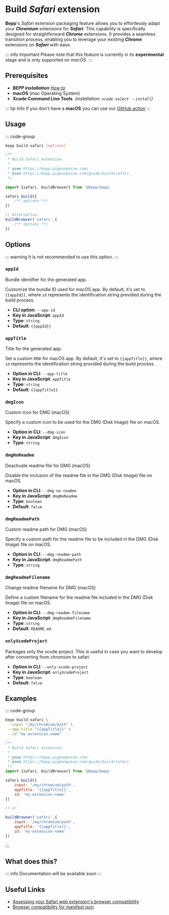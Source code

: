 # Build _Safari_ extension

<script>
 // At the moment it is the only way I know for a string with {{}} to be rendered with vitepress
 const appTitle = '{{id}} (Safari extension)'
 const appId = 'com.bepp.{{id}}'
</script>

**Bepp**'s _Safari_ extension packaging feature allows you to effortlessly adapt your **_Chromium_** extensions for **_Safari_**. This capability is specifically designed for straightforward **_Chrome_** extensions. It provides a seamless transition process, enabling you to leverage your existing **_Chrome_** extensions on **_Safari_** with ease.

::: info Important
Please note that this feature is currently in its **experimental** stage and is only supported on _macOS_.
:::

## Prerequisites

- **__BEPP_ installation_** [_How to_](/guide/getting-started#installation)
- **macOS** (mac Operating System)
- **Xcode Command Line Tools**. _(installation: `xcode-select --install`)_

::: tip Info
If you don't have a **macOS** you can use our [GitHub action](/guide/gh-action)
:::

## Usage

::: code-group

```bash
bepp build-safari [options]
```

```js
/**
 * Build Safari extension.
 * 
 * @see https://bepp.pigeonposse.com/
 * @see https://bepp.pigeonposse.com/guide/build/safari
 */

import {safari, buildBrowser} from '@bepp/bepp'

safari.build({
    /** options **/
})

// Alternative:
buildBrowser('safari',{
    /** options **/
})
```

## Options

<!--@include: ../../partials/build-browser-chromium-input.md-->
<!--@include: ../../partials/build-browser-chromium-input-2.md-->
::: warning
It is not recommended to use this option.
:::

<!--@include: ../../partials/build-browser-shared.md-->

### `appId`

Bundle identifier for the generated app.

Customize the bundle ID used for macOS app. By default, it's set to `{{appId}}`, where `id` represents the identification string provided during the build process.

- **CLI option**: `--app-id`
- **Key in JavaScript**: `appId`
- **Type**: `string`
- **Default**: `{{appId}}`

### `appTitle`

Title for the generated app.

Set a custom title for macOS app. By default, it's set to `{{appTitle}}`, where `id` represents the identification string provided during the build process.

- **Option in CLI**: `--app-title`
- **Key in JavaScript**: `appTitle`
- **Type**: `string`
- **Default**: `{{appTitle}}`

### `dmgIcon`

Custom icon for DMG (macOS)

Specify a custom icon to be used for the DMG (Disk Image) file on macOS.

- **Option in CLI**: `--dmg-icon`
- **Key in JavaScript**: `dmgIcon`
- **Type**: `string`

### `dmgNoReadme`

Deactivate readme file for DMG (macOS)

Disable the inclusion of the readme file in the DMG (Disk Image) file on macOS.

- **Option in CLI**: `--dmg-no-readme`
- **Key in JavaScript**: `dmgNoReadme`
- **Type**: `boolean`
- **Default**: `false`

### `dmgReadmePath`

Custom readme path for DMG (macOS)

Specify a custom path for the readme file to be included in the DMG (Disk Image) file on macOS.

- **Option in CLI**: `--dmg-readme-path`
- **Key in JavaScript**: `dmgReadmePath`
- **Type**: `string`

### `dmgReadmeFilename`

Change readme filename for DMG (macOS)

Define a custom filename for the readme file included in the DMG (Disk Image) file on macOS.

- **Option in CLI**: `--dmg-readme-filename`
- **Key in JavaScript**: `dmgReadmeFilename`
- **Type**: `string`
- **Default**: `README.md`

### `onlyXcodeProject`

Packages only the xcode project.
This is useful in case you want to develop after converting from chromium to safari

- **Option in CLI**: `--only-xcode-project`
- **Key in JavaScript**: `onlyXcodeProject`
- **Type**: `boolean`
- **Default**: `false`

<!--@include: ../../partials/options-shared.md-->

## Examples

::: code-group

```bash
bepp build-safari \
 --input "/my/chromium/path" \
 --app-title "{{appTitle}}" \
 --id "my-extension-name"
```

```js
/**
 * Build Safari extension.
 * 
 * @see https://bepp.pigeonposse.com/
 * @see https://bepp.pigeonposse.com/guide/build/safari
 */
import {safari, buildBrowser} from '@bepp/bepp'

safari.build({
    input: '/my/chromium/path',
    appTitle: '{{appTitle}}',
    id: 'my-extension-name'
})

// or

buildBrowser('safari',{
    input: '/my/chromium/path',
    appTitle: '{{appTitle}}',
    id: 'my-extension-name'
})
```

:::

## What does this?

::: info Documentation will be available soon
:::

## Useful Links

- [Assessing your Safari web extension's browser compatibility](https://developer.apple.com/documentation/safariservices/safari_web_extensions/assessing_your_safari_web_extension_s_browser_compatibility)
- [Browser compatibility for manifest.json](https://developer.mozilla.org/en-US/docs/Mozilla/Add-ons/WebExtensions/Browser_compatibility_for_manifest.json)
